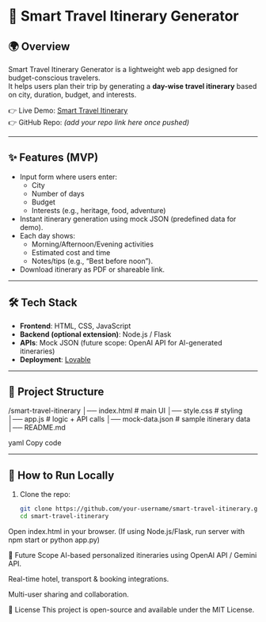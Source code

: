 # 🧳 Smart Travel Itinerary Generator

## 🌍 Overview
Smart Travel Itinerary Generator is a lightweight web app designed for budget-conscious travelers.  
It helps users plan their trip by generating a **day-wise travel itinerary** based on city, duration, budget, and interests.  

👉 Live Demo: [Smart Travel Itinerary](https://quick-backpakr.lovable.app/)  
👉 GitHub Repo: *(add your repo link here once pushed)*

---

## ✨ Features (MVP)
- Input form where users enter:
  - City
  - Number of days
  - Budget
  - Interests (e.g., heritage, food, adventure)
- Instant itinerary generation using mock JSON (predefined data for demo).
- Each day shows:
  - Morning/Afternoon/Evening activities
  - Estimated cost and time
  - Notes/tips (e.g., “Best before noon”).
- Download itinerary as PDF or shareable link.

---

## 🛠️ Tech Stack
- **Frontend**: HTML, CSS, JavaScript  
- **Backend (optional extension)**: Node.js / Flask  
- **APIs**: Mock JSON (future scope: OpenAI API for AI-generated itineraries)  
- **Deployment**: [Lovable](https://lovable.dev/)  

---

## 📂 Project Structure
/smart-travel-itinerary
│── index.html # main UI
│── style.css # styling
│── app.js # logic + API calls
│── mock-data.json # sample itinerary data
│── README.md

yaml
Copy code

---

## 🚀 How to Run Locally
1. Clone the repo:
   ```bash
   git clone https://github.com/your-username/smart-travel-itinerary.git
   cd smart-travel-itinerary
Open index.html in your browser.
(If using Node.js/Flask, run server with npm start or python app.py)

📌 Future Scope
AI-based personalized itineraries using OpenAI API / Gemini API.

Real-time hotel, transport & booking integrations.

Multi-user sharing and collaboration.

📜 License
This project is open-source and available under the MIT License.
